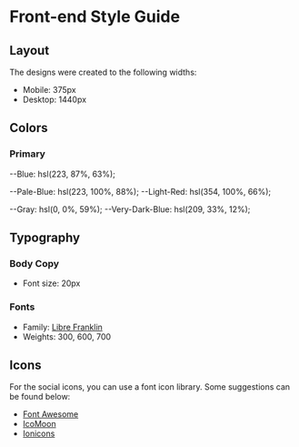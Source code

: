 # Front-end Style Guide

## Layout

The designs were created to the following widths:

- Mobile: 375px
- Desktop: 1440px

## Colors

### Primary

--Blue: hsl(223, 87%, 63%);


--Pale-Blue: hsl(223, 100%, 88%);
--Light-Red: hsl(354, 100%, 66%);



--Gray: hsl(0, 0%, 59%);
--Very-Dark-Blue: hsl(209, 33%, 12%);

## Typography

### Body Copy

- Font size: 20px

### Fonts

- Family: [Libre Franklin](https://fonts.google.com/specimen/Libre+Franklin)
- Weights: 300, 600, 700

## Icons

For the social icons, you can use a font icon library. Some suggestions can be found below:

- [Font Awesome](https://fontawesome.com)
- [IcoMoon](https://icomoon.io)
- [Ionicons](https://ionicons.com)